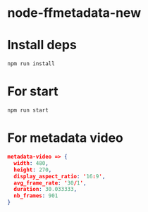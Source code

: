 # node-ffmetadata-new

# Install deps
```
npm run install
```

# For start
```
npm run start
```

# For metadata video
```json
metadata-video => {
  width: 480,
  height: 270,
  display_aspect_ratio: '16:9',
  avg_frame_rate: '30/1',
  duration: 30.033333,
  nb_frames: 901
}
```